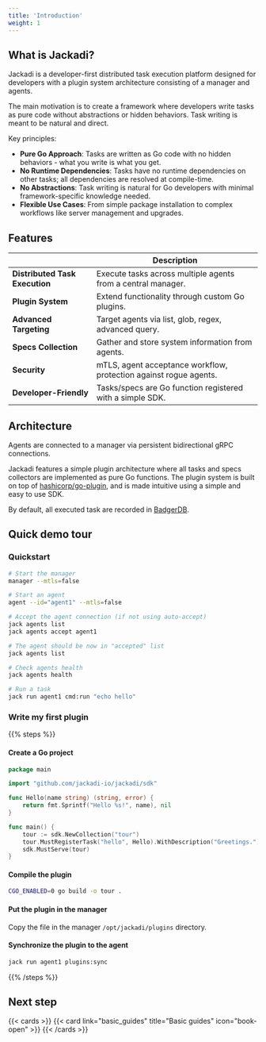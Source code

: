 ```yaml
---
title: 'Introduction'
weight: 1
---
```


## What is Jackadi?

Jackadi is a developer-first distributed task execution platform designed for developers with a plugin system architecture consisting of a manager and agents.

The main motivation is to create a framework where developers write tasks as pure code without abstractions or hidden behaviors. Task writing is meant to be natural and direct.

Key principles:
* **Pure Go Approach**: Tasks are written as Go code with no hidden behaviors - what you write is what you get.
* **No Runtime Dependencies**: Tasks have no runtime dependencies on other tasks; all dependencies are resolved at compile-time.
* **No Abstractions**: Task writing is natural for Go developers with minimal framework-specific knowledge needed.
* **Flexible Use Cases**: From simple package installation to complex workflows like server management and upgrades.

## Features

| | Description |
|---------|-------------|
| **Distributed Task Execution** | Execute tasks across multiple agents from a central manager. |
| **Plugin System**              | Extend functionality through custom Go plugins. |
| **Advanced Targeting**         | Target agents via list, glob, regex, advanced query. |
| **Specs Collection**           | Gather and store system information from agents. |
| **Security**                   | mTLS, agent acceptance workflow, protection against rogue agents. |
| **Developer-Friendly**         | Tasks/specs are Go function registered with a simple SDK. |

## Architecture

Agents are connected to a manager via persistent bidirectional gRPC connections.

Jackadi features a simple plugin architecture where all tasks and specs collectors are implemented as pure Go functions. The plugin system is built on top of [hashicorp/go-plugin](https://github.com/hashicorp/go-plugin/), and is made intuitive using a simple and easy to use SDK.

By default, all executed task are recorded in [BadgerDB](https://github.com/hypermodeinc/badger).

## Quick demo tour

### Quickstart

```sh
# Start the manager
manager --mtls=false

# Start an agent
agent --id="agent1" --mtls=false

# Accept the agent connection (if not using auto-accept)
jack agents list
jack agents accept agent1

# The agent should be now in "accepted" list
jack agents list

# Check agents health
jack agents health

# Run a task
jack run agent1 cmd:run "echo hello"
```

### Write my first plugin

{{% steps %}}

#### Create a Go project

```go {filename=tour.go}
package main

import "github.com/jackadi-io/jackadi/sdk"

func Hello(name string) (string, error) {
	return fmt.Sprintf("Hello %s!", name), nil
}

func main() {
	tour := sdk.NewCollection("tour")
	tour.MustRegisterTask("hello", Hello).WithDescription("Greetings.")
	sdk.MustServe(tour)
}
```

#### Compile the plugin

```sh
CGO_ENABLED=0 go build -o tour .
```
#### Put the plugin in the manager

Copy the file in the manager `/opt/jackadi/plugins` directory.

#### Synchronize the plugin to the agent
```sh
jack run agent1 plugins:sync
```

{{% /steps %}}

## Next step

{{< cards >}}
  {{< card link="basic_guides" title="Basic guides" icon="book-open" >}}
{{< /cards >}}
